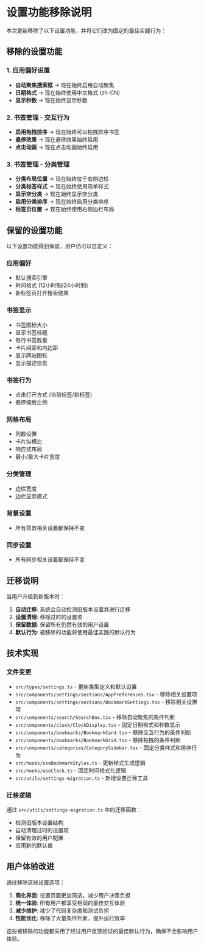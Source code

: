 # 设置功能移除说明

本次更新移除了以下设置功能，并将它们改为固定的最佳实践行为：

## 移除的设置功能

### 1. 应用偏好设置
- **自动聚焦搜索框** → 现在始终启用自动聚焦
- **日期格式** → 现在始终使用中文格式 (zh-CN)
- **显示秒数** → 现在始终显示秒数

### 2. 书签管理 - 交互行为
- **启用拖拽排序** → 现在始终可以拖拽排序书签
- **悬停效果** → 现在悬停效果始终启用
- **点击动画** → 现在点击动画始终启用

### 3. 书签管理 - 分类管理
- **分类布局位置** → 现在始终位于右侧边栏
- **分类标签样式** → 现在始终使用简单样式
- **显示空分类** → 现在始终显示空分类
- **启用分类排序** → 现在始终启用分类排序
- **标签页位置** → 现在始终使用右侧边栏布局

## 保留的设置功能

以下设置功能得到保留，用户仍可以自定义：

### 应用偏好
- 默认搜索引擎
- 时间格式 (12小时制/24小时制)
- 新标签页打开搜索结果

### 书签显示
- 书签图标大小
- 显示书签标题
- 每行书签数量
- 卡片间距和内边距
- 显示网站图标
- 显示描述信息

### 书签行为
- 点击打开方式 (当前标签/新标签)
- 悬停缩放比例

### 网格布局
- 列数设置
- 卡片纵横比
- 响应式布局
- 最小/最大卡片宽度

### 分类管理
- 边栏宽度
- 边栏显示模式

### 背景设置
- 所有背景相关设置都保持不变

### 同步设置
- 所有同步相关设置都保持不变

## 迁移说明

当用户升级到新版本时：

1. **自动迁移**: 系统会自动检测旧版本设置并进行迁移
2. **设置清理**: 移除过时的设置项
3. **保留数据**: 保留所有仍然有效的用户设置
4. **默认行为**: 被移除的功能将使用最佳实践的默认行为

## 技术实现

### 文件变更
- `src/types/settings.ts` - 更新类型定义和默认设置
- `src/components/settings/sections/AppPreferences.tsx` - 移除相关设置项
- `src/components/settings/sections/BookmarkSettings.tsx` - 移除相关设置项
- `src/components/search/SearchBox.tsx` - 移除自动聚焦的条件判断
- `src/components/clock/ClockDisplay.tsx` - 固定日期格式和秒数显示
- `src/components/bookmarks/BookmarkCard.tsx` - 移除交互行为的条件判断
- `src/components/bookmarks/BookmarkGrid.tsx` - 移除拖拽的条件判断
- `src/components/categories/CategorySidebar.tsx` - 固定分类样式和排序行为
- `src/hooks/useBookmarkStyles.ts` - 更新样式生成逻辑
- `src/hooks/useClock.ts` - 固定时间格式化逻辑
- `src/utils/settings-migration.ts` - 新增设置迁移工具

### 迁移逻辑
通过 `src/utils/settings-migration.ts` 中的迁移函数：
- 检测旧版本设置结构
- 自动清理过时的设置项
- 保留有效的用户配置
- 应用新的默认值

## 用户体验改进

通过移除这些设置选项：

1. **简化界面**: 设置页面更加简洁，减少用户决策负担
2. **统一体验**: 所有用户都享受相同的最佳交互体验
3. **减少维护**: 减少了代码复杂度和测试负担
4. **性能优化**: 移除了大量条件判断，提升运行效率

这些被移除的功能都采用了经过用户反馈验证的最佳默认行为，确保不会影响用户体验。
